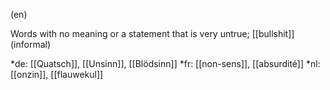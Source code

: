 (en)

Words with no meaning or a statement that is very untrue; [[bullshit]] (informal)

*de: [[Quatsch]], [[Unsinn]], [[Blödsinn]]
*fr: [[non-sens]], [[absurdité]]
*nl: [[onzin]], [[flauwekul]]